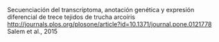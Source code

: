 Secuenciación del transcriptoma, anotación genética y expresión diferencial de trece tejidos de trucha arcoíris http://journals.plos.org/plosone/article?id=10.1371/journal.pone.0121778
Salem et al., 2015
